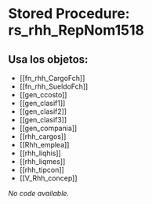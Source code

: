 # Stored Procedure: rs_rhh_RepNom1518

## Usa los objetos:
- [[fn_rhh_CargoFch]]
- [[fn_rhh_SueldoFch]]
- [[gen_ccosto]]
- [[gen_clasif1]]
- [[gen_clasif2]]
- [[gen_clasif3]]
- [[gen_compania]]
- [[rhh_cargos]]
- [[Rhh_emplea]]
- [[rhh_liqhis]]
- [[rhh_liqmes]]
- [[rhh_tipcon]]
- [[V_Rhh_concep]]

*No code available.*

